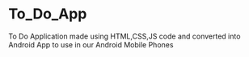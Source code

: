 # To_Do_App
To Do Application made using HTML,CSS,JS code and converted into Android App to use in our Android Mobile Phones
